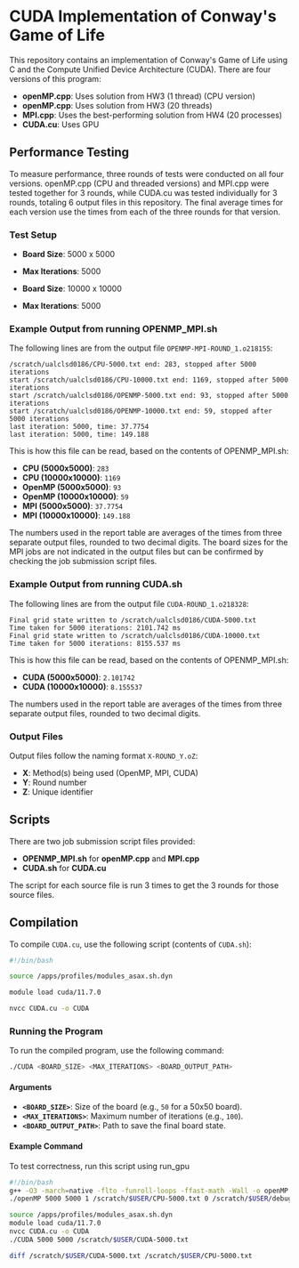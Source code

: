 # CUDA Implementation of Conway's Game of Life

This repository contains an implementation of Conway's Game of Life using C and the Compute Unified Device Architecture (CUDA). There are four versions of this program:

- **openMP.cpp**: Uses solution from HW3 (1 thread) (CPU version)
- **openMP.cpp**: Uses solution from HW3 (20 threads)
- **MPI.cpp**: Uses the best-performing solution from HW4 (20 processes)
- **CUDA.cu**: Uses GPU

## Performance Testing

To measure performance, three rounds of tests were conducted on all four versions. openMP.cpp (CPU and threaded versions) and MPI.cpp were tested together for 3 rounds, while CUDA.cu was tested individually for 3 rounds, totaling 6 output files in this repository. The final average times for each version use the times from each of the three rounds for that version.

### Test Setup

- **Board Size**: 5000 x 5000
- **Max Iterations**: 5000

- **Board Size**: 10000 x 10000
- **Max Iterations**: 5000

### Example Output from running OPENMP_MPI.sh

The following lines are from the output file `OPENMP-MPI-ROUND_1.o218155`:

```
/scratch/ualclsd0186/CPU-5000.txt end: 283, stopped after 5000 iterations
start /scratch/ualclsd0186/CPU-10000.txt end: 1169, stopped after 5000 iterations
start /scratch/ualclsd0186/OPENMP-5000.txt end: 93, stopped after 5000 iterations
start /scratch/ualclsd0186/OPENMP-10000.txt end: 59, stopped after 5000 iterations
last iteration: 5000, time: 37.7754
last iteration: 5000, time: 149.188
```

This is how this file can be read, based on the contents of OPENMP_MPI.sh:
- **CPU (5000x5000)**: `283`
- **CPU (10000x10000)**: `1169`
- **OpenMP (5000x5000)**: `93`
- **OpenMP (10000x10000)**: `59`
- **MPI (5000x5000)**: `37.7754`
- **MPI (10000x10000)**: `149.188`

The numbers used in the report table are averages of the times from three separate output files, rounded to two decimal digits. The board sizes for the MPI jobs are not indicated in the output files but can be confirmed by checking the job submission script files.

### Example Output from running CUDA.sh

The following lines are from the output file `CUDA-ROUND_1.o218328`:

```
Final grid state written to /scratch/ualclsd0186/CUDA-5000.txt
Time taken for 5000 iterations: 2101.742 ms
Final grid state written to /scratch/ualclsd0186/CUDA-10000.txt
Time taken for 5000 iterations: 8155.537 ms
```

This is how this file can be read, based on the contents of OPENMP_MPI.sh:
- **CUDA (5000x5000)**: `2.101742`
- **CUDA (10000x10000)**: `8.155537`

The numbers used in the report table are averages of the times from three separate output files, rounded to two decimal digits.


### Output Files

Output files follow the naming format `X-ROUND_Y.oZ`:
- **X**: Method(s) being used (OpenMP, MPI, CUDA)
- **Y**: Round number
- **Z**: Unique identifier

## Scripts

There are two job submission script files provided:
- **OPENMP_MPI.sh** for **openMP.cpp** and **MPI.cpp**
- **CUDA.sh** for **CUDA.cu**

The script for each source file is run 3 times to get the 3 rounds for those source files.

## Compilation

To compile `CUDA.cu`, use the following script (contents of `CUDA.sh`):

```bash
#!/bin/bash

source /apps/profiles/modules_asax.sh.dyn

module load cuda/11.7.0

nvcc CUDA.cu -o CUDA
```

### Running the Program

To run the compiled program, use the following command:

```bash
./CUDA <BOARD_SIZE> <MAX_ITERATIONS> <BOARD_OUTPUT_PATH>
```

#### Arguments

- **`<BOARD_SIZE>`**: Size of the board (e.g., `50` for a 50x50 board).  
- **`<MAX_ITERATIONS>`**: Maximum number of iterations (e.g., `100`).
- **`<BOARD_OUTPUT_PATH>`**: Path to save the final board state.

#### Example Command

To test correctness, run this script using run_gpu

```bash
#!/bin/bash
g++ -O3 -march=native -flto -funroll-loops -ffast-math -Wall -o openMP openMP.cpp -fopenmp
./openMP 5000 5000 1 /scratch/$USER/CPU-5000.txt 0 /scratch/$USER/debug.txt

source /apps/profiles/modules_asax.sh.dyn
module load cuda/11.7.0
nvcc CUDA.cu -o CUDA
./CUDA 5000 5000 /scratch/$USER/CUDA-5000.txt

diff /scratch/$USER/CUDA-5000.txt /scratch/$USER/CPU-5000.txt
```

